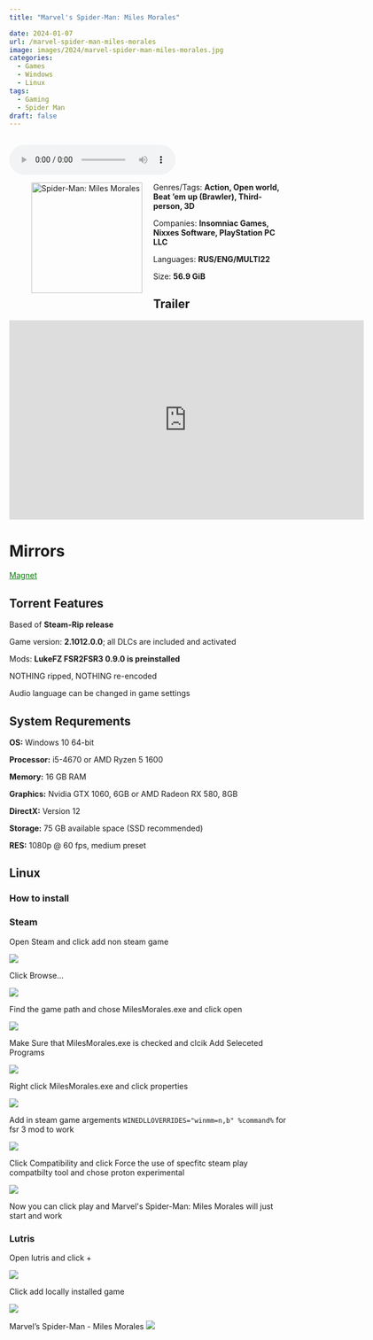 ```yaml
---
title: "Marvel's Spider-Man: Miles Morales"

date: 2024-01-07
url: /marvel-spider-man-miles-morales
image: images/2024/marvel-spider-man-miles-morales.jpg
categories:
  - Games
  - Windows
  - Linux
tags:
  - Gaming
  - Spider Man
draft: false
---
```

##
<style>
  body.dark-mode,
  body.dark-mode main * {
    background: url('/images/2024/marvel-spider-man-miles-morales.webp') center center fixed no-repeat;
    background-size: 100% 100%;
    background-size: cover;
    color: #f5f5f5;
  }
</style>
<script>
    document.addEventListener('DOMContentLoaded', function () {
        var body = document.body;
        var switcher = document.querySelector('.js-toggle');
                body.classList.add('dark-mode');
                // Save user preference in storage
                localStorage.setItem('darkMode', 'true');
            
        });
</script>

<audio controls autoplay>
  <source src="/audio/Lecrae-WhereWeComeFrom.mp3" type="audio/mp3">
  Your browser does not support the audio tag.
</audio>

<figure style="float: left; margin-right: 20px;">
  <img src="/images/2024/marvel-spider-man-miles-morales.jpg" alt="Spider-Man: Miles Morales" style="width: 200px;">
</figure>


Genres/Tags: **Action, Open world, Beat ’em up (Brawler), Third-person, 3D**

Companies: **Insomniac Games, Nixxes Software, PlayStation PC LLC**

Languages: **RUS/ENG/MULTI22**

Size: **56.9 GiB**

## Trailer
<iframe width="640" height="360" src="https://www.youtube.com/embed/Gr5H85CxI58" title="Marvel&#39;s Spider Man: Miles Morales - Official World Premiere Announcement Trailer" frameborder="0" allow="accelerometer; autoplay; clipboard-write; encrypted-media; gyroscope; picture-in-picture; web-share" allowfullscreen></iframe>

# Mirrors
<a href="magnet:?xt=urn:btih:DZZUPCDZREQG25DTNYM37YURPIGVUHHE&dn=Marvel%E2%80%99s%20Spider-Man%20-%20Miles%20Morales" style="color: green;">Magnet</a>

## Torrent Features
Based of **Steam-Rip release**

Game version: **2.1012.0.0**; all DLCs are included and activated

Mods: **LukeFZ FSR2FSR3 0.9.0 is preinstalled**

NOTHING ripped, NOTHING re-encoded

Audio language can be changed in game settings


## System Requrements
**OS:** Windows 10 64-bit

**Processor:** i5-4670 or AMD Ryzen 5 1600

**Memory:** 16 GB RAM

**Graphics:** Nvidia GTX 1060, 6GB or AMD Radeon RX 580, 8GB

**DirectX:** Version 12

**Storage:** 75 GB available space (SSD recommended)

**RES:** 1080p @ 60 fps, medium preset

## Linux

### How to install

### Steam

Open Steam and click add non steam game

![](/images/2024/marvel-spider-man-miles-morales/1.png)

Click Browse...

![](/images/2024/marvel-spider-man-miles-morales/2.png)

Find the game path and chose MilesMorales.exe and click open

![](/images/2024/marvel-spider-man-miles-morales/3.png)

Make Sure that MilesMorales.exe is checked and clcik Add Seleceted Programs

![](/images/2024/marvel-spider-man-miles-morales/4.png)

Right click MilesMorales.exe and click properties

![](/images/2024/marvel-spider-man-miles-morales/5.png)

Add in steam game argements `WINEDLLOVERRIDES="winmm=n,b" %command%` for fsr 3 mod to work

![](/images/2024/marvel-spider-man-miles-morales/6.png)

Click Compatibility and click Force the use of specfitc steam play compatbilty tool and chose proton experimental

![](/images/2024/marvel-spider-man-miles-morales/7.png)

Now you can click play and Marvel's Spider-Man: Miles Morales will just start and work

### Lutris

Open lutris and click +

![](/images/2024/marvel-spider-man-miles-morales/8.png)

Click add locally installed game

![](/images/2024/marvel-spider-man-miles-morales/9.png)

Marvel’s Spider-Man - Miles Morales
![](/images/2024/marvel-spider-man-miles-morales/10.png)